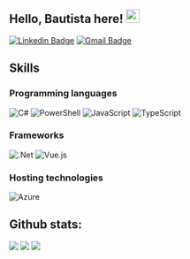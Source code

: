 ## Hello, Bautista here! <img src="https://media.giphy.com/media/hvRJCLFzcasrR4ia7z/giphy.gif" width="25px">

[![Linkedin Badge](https://img.shields.io/badge/-juanbautistamangoni-blue?style=flat-square&logo=Linkedin&logoColor=white&link=https://www.linkedin.com/in/juanbautistamangoni)](https://www.linkedin.com/in/juanbautistamangoni) 
[![Gmail Badge](https://img.shields.io/badge/juanbautistamangoni@gmail.com-c14438?style=flat-square&logo=Gmail&logoColor=white&link=mailto:juanbautistamangoni@gmail.com)](mailto:juanbautistamangoni@gmail.com)
<!--<p align="left"> <img src="https://komarev.com/ghpvc/?username=bautistamangoni" alt="bautistamangoni" /> </p> -->

<!--
**bautistamangoni/bautistamangoni** is a ✨ _special_ ✨ repository because its `README.md` (this file) appears on your GitHub profile.

Here are some ideas to get you started:

- 🔭 I’m currently working on ...
- 🌱 I’m currently learning ...
- 👯 I’m looking to collaborate on ...
- 🤔 I’m looking for help with ...
- 💬 Ask me about ...
- 📫 How to reach me: ...
- 😄 Pronouns: ...
- ⚡ Fun fact: ...
-->
## Skills
### Programming languages
![C#](https://img.shields.io/badge/c%23-%23239120.svg?style=for-the-badge&logo=csharp&logoColor=white)
![PowerShell](https://img.shields.io/badge/PowerShell-%235391FE.svg?style=for-the-badge&logo=powershell&logoColor=white)
![JavaScript](https://img.shields.io/badge/javascript-%23323330.svg?style=for-the-badge&logo=javascript&logoColor=%23F7DF1E)
![TypeScript](https://img.shields.io/badge/typescript-%23007ACC.svg?style=for-the-badge&logo=typescript&logoColor=white)
### Frameworks
![.Net](https://img.shields.io/badge/.NET-5C2D91?style=for-the-badge&logo=.net&logoColor=white)
![Vue.js](https://img.shields.io/badge/vuejs-%2335495e.svg?style=for-the-badge&logo=vuedotjs&logoColor=%234FC08D)
### Hosting technologies
![Azure](https://img.shields.io/badge/azure-%230072C6.svg?style=for-the-badge&logo=microsoftazure&logoColor=white)

## Github stats:

[![](https://github-readme-stats.vercel.app/api?username=bautistamangoni&show_icons=true&theme=material-palenight&hide_border=true&locale=en)](https://github.com/bautistamangoni)
[![](https://github-readme-streak-stats.herokuapp.com/?user=bautistamangoni&theme=material-palenight)](https://github.com/bautistamangoni)
[![](https://github-readme-stats.vercel.app/api/top-langs/?username=bautistamangoni&layout=compact&theme=material-palenight&hide_border=true)](https://github.com/bautistamangoni)
